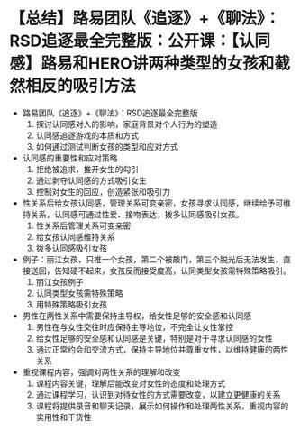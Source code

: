 # 【总结】路易团队《追逐》+《聊法》：RSD追逐最全完整版：公开课：【认同感】路易和HERO讲两种类型的女孩和截然相反的吸引方法

-   路易团队《追逐》+《聊法》：RSD追逐最全完整版
    1.  探讨认同感对人的影响，家庭背景对个人行为的塑造
    2.  认同感追逐游戏的本质和方式
    3.  如何通过测试判断女孩的类型和应对方式
-   认同感的重要性和应对策略
    1.  拒绝被追求，推开女生的勾引
    2.  通过剥夺认同感的方式吸引女生
    3.  控制对女生的回应，创造紧张和吸引力
-   性关系后给女孩认同感，管理关系可变亲密，女孩寻求认同感，继续给予可维持关系，认同感可通过性爱、接吻表达，拨多认同感吸引女孩。
    1.  性关系后管理关系可变亲密
    2.  给女孩认同感维持关系
    3.  拨多认同感吸引女孩
-   例子：丽江女孩，只推一个女孩，第二个被敲门，第三个脱光后无法发生，直接送回，告知硬不起来，女孩反而接受度高，认同类型女孩需特殊策略吸引。
    1.  丽江女孩例子
    2.  认同类型女孩需特殊策略
    3.  用特殊策略吸引女孩
-   男性在两性关系中需要保持主导权，给女性足够的安全感和认同感
    1.  男性在与女性交往时应保持主导地位，不完全让女性掌控
    2.  给女性足够的安全感和认同感是关键，特别是对于寻求认同感的女性
    3.  通过正常约会和交流方式，保持主导地位并尊重女性，以维持健康的两性关系
-   重视课程内容，强调对两性关系的理解和改变
    1.  课程内容关键，理解后能改变对女性的态度和处理方式
    2.  通过课程学习，认识到对待女性的方式需要改变，以建立更健康的关系
    3.  课程将提供录音和聊天记录，展示如何操作和处理两性关系，重视内容的实用性和干货性
